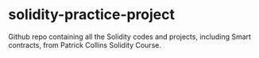 # solidity-practice-project
Github repo containing all the Solidity codes and projects, including Smart contracts, from Patrick Collins Solidity Course.
